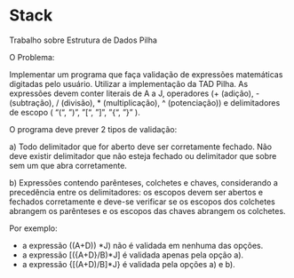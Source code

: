 # Stack

Trabalho sobre Estrutura de Dados Pilha

O Problema:

Implementar um programa que faça validação de expressões matemáticas digitadas pelo
usuário. Utilizar a implementação da TAD Pilha. As expressões devem conter literais de
A a J, operadores (+ (adição), - (subtração), / (divisão), * (multiplicação), ^
(potenciação)) e delimitadores de escopo ( “(“, ”)”, ”[“, ”]”, ”{“, ”}” ). 

O programa deve prever 2 tipos de validação:

a) Todo delimitador que for aberto deve ser corretamente fechado. Não deve existir
delimitador que não esteja fechado ou delimitador que sobre sem um que abra
corretamente.

b) Expressões contendo parênteses, colchetes e chaves, considerando a precedência
entre os delimitadores: os escopos devem ser abertos e fechados corretamente e
deve-se verificar se os escopos dos colchetes abrangem os parênteses e os
escopos das chaves abrangem os colchetes.

Por exemplo:
- a expressão ((A+D)) *J) não é validada em nenhuma das opções.
- a expressão [({A+D}/B)*J] é validada apenas pela opção a).
- a expressão {[(A+D)/B]*J} é validada pela opções a) e b).
